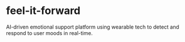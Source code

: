 # feel-it-forward
AI-driven emotional support platform using wearable tech to detect and respond to user moods in real-time.
